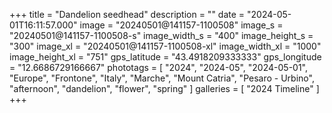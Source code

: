 +++
title = "Dandelion seedhead"
description = ""
date = "2024-05-01T16:11:57.000"
image = "20240501@141157-1100508"
image_s = "20240501@141157-1100508-s"
image_width_s = "400"
image_height_s = "300"
image_xl = "20240501@141157-1100508-xl"
image_width_xl = "1000"
image_height_xl = "751"
gps_latitude = "43.4918209333333"
gps_longitude = "12.6686729166667"
phototags = [ "2024", "2024-05", "2024-05-01", "Europe", "Frontone", "Italy", "Marche", "Mount Catria", "Pesaro - Urbino", "afternoon", "dandelion", "flower", "spring" ]
galleries = [ "2024 Timeline" ]
+++
